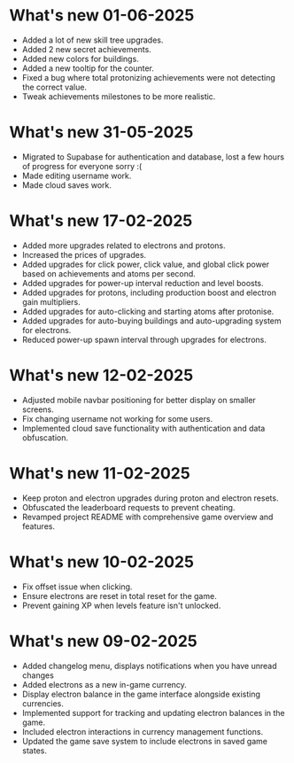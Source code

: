 # What's new 01-06-2025

- Added a lot of new skill tree upgrades.
- Added 2 new secret achievements.
- Added new colors for buildings.
- Added a new tooltip for the counter.
- Fixed a bug where total protonizing achievements were not detecting the correct value.
- Tweak achievements milestones to be more realistic.

# What's new 31-05-2025

- Migrated to Supabase for authentication and database, lost a few hours of progress for everyone sorry :(
- Made editing username work.
- Made cloud saves work.

# What's new 17-02-2025

- Added more upgrades related to electrons and protons.
- Increased the prices of upgrades.
- Added upgrades for click power, click value, and global click power based on achievements and atoms per second.
- Added upgrades for power-up interval reduction and level boosts.
- Added upgrades for protons, including production boost and electron gain multipliers.
- Added upgrades for auto-clicking and starting atoms after protonise.
- Added upgrades for auto-buying buildings and auto-upgrading system for electrons.
- Reduced power-up spawn interval through upgrades for electrons.

# What's new 12-02-2025

- Adjusted mobile navbar positioning for better display on smaller screens.
- Fix changing username not working for some users.
- Implemented cloud save functionality with authentication and data obfuscation.

# What's new 11-02-2025

- Keep proton and electron upgrades during proton and electron resets.
- Obfuscated the leaderboard requests to prevent cheating.
- Revamped project README with comprehensive game overview and features.

# What's new 10-02-2025

- Fix offset issue when clicking.
- Ensure electrons are reset in total reset for the game.
- Prevent gaining XP when levels feature isn't unlocked.

# What's new 09-02-2025

- Added changelog menu, displays notifications when you have unread changes
- Added electrons as a new in-game currency.
- Display electron balance in the game interface alongside existing currencies.
- Implemented support for tracking and updating electron balances in the game.
- Included electron interactions in currency management functions.
- Updated the game save system to include electrons in saved game states.
